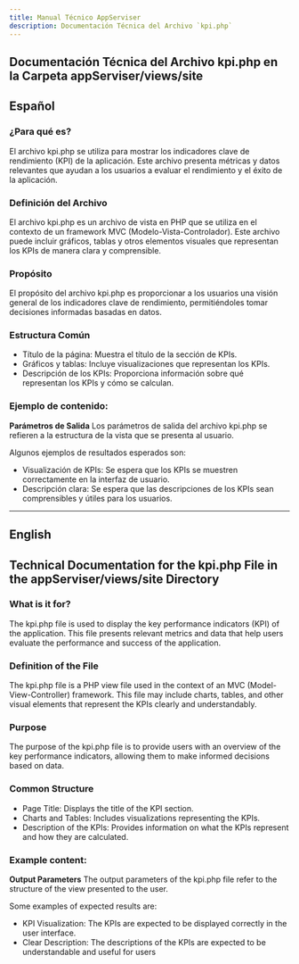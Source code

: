 ```yaml
---
title: Manual Técnico AppServiser
description: Documentación Técnica del Archivo `kpi.php`
---
```


## Documentación Técnica del Archivo kpi.php en la Carpeta appServiser/views/site

## Español

### ¿Para qué es?
El archivo kpi.php se utiliza para mostrar los indicadores clave de rendimiento (KPI) de la aplicación. Este archivo presenta métricas y datos relevantes que ayudan a los usuarios a evaluar el rendimiento y el éxito de la aplicación.

### Definición del Archivo
El archivo kpi.php es un archivo de vista en PHP que se utiliza en el contexto de un framework MVC (Modelo-Vista-Controlador). Este archivo puede incluir gráficos, tablas y otros elementos visuales que representan los KPIs de manera clara y comprensible.

### Propósito
El propósito del archivo kpi.php es proporcionar a los usuarios una visión general de los indicadores clave de rendimiento, permitiéndoles tomar decisiones informadas basadas en datos.

### Estructura Común
- Título de la página: Muestra el título de la sección de KPIs.
- Gráficos y tablas: Incluye visualizaciones que representan los KPIs.
- Descripción de los KPIs: Proporciona información sobre qué representan los KPIs y cómo se calculan.

### Ejemplo de contenido:
**Parámetros de Salida**
Los parámetros de salida del archivo kpi.php se refieren a la estructura de la vista que se presenta al usuario. 

Algunos ejemplos de resultados esperados son:
- Visualización de KPIs: Se espera que los KPIs se muestren correctamente en la interfaz de usuario.
- Descripción clara: Se espera que las descripciones de los KPIs sean comprensibles y útiles para los usuarios.

---

## English

## Technical Documentation for the kpi.php File in the appServiser/views/site Directory

### What is it for?
The kpi.php file is used to display the key performance indicators (KPI) of the application. This file presents relevant metrics and data that help users evaluate the performance and success of the application.

### Definition of the File
The kpi.php file is a PHP view file used in the context of an MVC (Model-View-Controller) framework. This file may include charts, tables, and other visual elements that represent the KPIs clearly and understandably.

### Purpose
The purpose of the kpi.php file is to provide users with an overview of the key performance indicators, allowing them to make informed decisions based on data.

### Common Structure
- Page Title: Displays the title of the KPI section.
- Charts and Tables: Includes visualizations representing the KPIs.
- Description of the KPIs: Provides information on what the KPIs represent and how they are calculated.

### Example content:
**Output Parameters**
The output parameters of the kpi.php file refer to the structure of the view presented to the user. 

Some examples of expected results are:
- KPI Visualization: The KPIs are expected to be displayed correctly in the user interface.
- Clear Description: The descriptions of the KPIs are expected to be understandable and useful for users